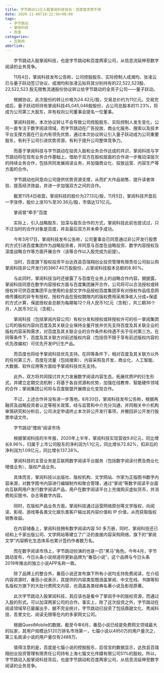 ```yaml
---
title: 字节跳动11亿入股掌阅科技背后：百度曾求而不得
date: 2020-11-06T18:22:56+08:00
tags:
  - 字节跳动
  - 掌阅科技
  - 百度
categories:
  - 互联网
abbrlink:
---
```


　　字节跳动入股掌阅科技，也是字节跳动和百度两家公司，从信息流延伸至数字阅读的业务竞争。

　　11月4日，掌阅科技发布公告称，公司控股股东、实际控制人成湘均、张凌云已与量子跃动签订协议，成湘均和张凌云拟将其分别持有的22,522,523股、22,522,523 股无限售流通股份协议转让给字节跳动的全资子公司——量子跃动。

　　根据协议，此次股份的转让价格为24.42元/股，交易总价约为11亿元。交易完成后，量子跃动将持有掌阅科技45,045,046股股份，占公司总股本的11.23%，将成为公司第三大股东，并有权向公司董事会提名一位董事。

　　掌阅科技称，本次协议转让不会导致公司控股股东、实际控制人发生变化，公司一直专注于数字阅读领域，而字节跳动在广告投放、商业化服务、搜索以及技术平台支撑方面在行业内有领先优势，通过本次协议转让引入量子跃动成为公司重要股东，有利于公司引进优势资源，有利于提升公司整体竞争力。

　　而基于掌阅科技与字节跳动在投资入股和业务合作达成的共识，掌阅科技与字节跳动将在现有业务合作基础上，借助于双方在股权层面的合作进一步推动深层次的持续业务合作，包括共同发展阅读业务，并加强商业化、投放运营、内容生产等方面的合作。

　　字节跳动也同意向公司提供优势资源支撑，从而扩大作品销售、提升读者体验、提高经济效益，并进一步加强双方之间的合作。

　　截至11月4日收盘，掌阅科技的股价为27.13元/股，11月5日，掌阅科技开盘后一字涨停，股价上涨10%至30.36元/股，市值达121亿元。

　　掌阅曾“牵手”百度

　　实际上，引入战略股东、加深与股东合作的方式，掌阅科技此前也尝试过，只不过当时的合作对象是百度，并且最后双方并未牵手成功。

　　今年3月17日，掌阅科技发布公告称，公司董事会已同意通过非公开发行股票的方式引进百度集团作为战略投资者，并同意与百度在战略投资、数字内容授权及深度战略合作等方面开展合作（该等合作以入股完成为前提）。

　　当时，百度旗下股权投资平台达孜县百瑞翔创业投资管理有限责任公司拟认购掌阅科技非公开发行的3867.40万股股份，占掌阅科技股本总额的8.80%。

　　与此同时，掌阅科技当时还披露了与百度在业务上的战略合作内容。据披露，掌阅科技同意在数字内容授权方面与百度集团展开合作，公司将可以合法授权或转授权并可供百度集团平台使用的全部文字作品授权百度集团享有对授权作品信息网络传播权的非专有授权，授权作品在授权期限内的版权费用采用净收入分成+保底的方式计算，保底授权金总额为每期每12个月人民币1亿元（含税），共三期36个月，人民币3亿元（含税）。

　　掌阅科技（包括掌阅内容公司）有权分发和授权或转授权许可的任一掌阅集团公司的版权内容向百度及其关联企业保持全量开放并优先支持百度及其关联企业的版权内容采购需求，对百度及其关联企业的合作条件和待遇不劣于任何第三方。在同等条件下，百度及其关联方对前述版权内容（包括但不限于享有前述版权内容的优先改编权）可优先开发IP衍生产品。

　　而百度也将给予掌阅科技优先支持。在同等条件下，相对百度及其关联方以外的任何第三方，百度在流量（包括搜索）、内容采购及开发、商业化、人工智能、大数据、软件应用等方面给予掌阅科技优先支持。

　　此外，双方将共同探讨并大力发展数字阅读内容生态，拓展优质IP的衍生形式，并建立定期交流机制；将基于各自资源和优势，加强在线教育、智能硬件领域的合作；掌阅集团公司将与百度联盟开展商业化变现合作。

　　不过，上述合作并没有进一步落地。8月20日，掌阅科技发布公告称，根据再融资及战略投资者认定等相关政策，经与监管和中介充分沟通，并同相关中介机构审慎研究和分析后，公司决定申请终止本次非公开发行事项，并撤回非公开发行股票申请文件。

　　字节跳动“搅局”阅读市场

　　根据掌阅科技的半年报，2020年上半年，掌阅科技实现营收9.8亿元，同比增长8.96%，归属于上市公司股东的净利润为1.1亿元，同比增长72.82%，扣非后的净利润为1.09亿元，同比增长137.28%。

　　掌阅科技的主营业务是互联网数字阅读平台服务（包括数字阅读付费及商业化增值业务）、版权产品业务。

　　具体而言，掌阅科技以出版社、版权机构、文学网站、作家为正版图书数字内容来源，对数字图书内容进行编辑制作和聚合管理，通过“掌阅”等数字阅读平台面向互联网用户发行数字阅读产品，用户在数字阅读平台上充值购买虚拟货币，并消费购买图书、杂志等数字内容。

　　同时，在版权产品业务方面，掌阅科技通过运营网络原创等文学版权，向阅读、影视、游戏等各类文化娱乐类客户输出其内容价值和 IP 价值，从而获取版权销售收益。

　　在内容储备上，掌阅科技拥有数字阅读内容 50 多万册，同时，掌阅科技还已经和上千家出版公司、文学网站等建立了广泛的直接内容采购网络，旗下的“掌阅文学”内容孵化生态体系也累计签约作者数万名。

　　而在数字阅读市场上，字节跳动扮演的也是一匹“黑马”角色。今年4月，字节跳动宣布，今日头条小说频道将更新品牌为“番茄小说”，这个品牌与今日头条2019年推出的独立小说APP名称一致。

　　除了品牌上的整合外，番茄小说还宣布旗下所有小说均支持免费阅读，在介绍内容资源时，番茄小说表示，其提供的内容类型既涵盖掌阅、中文在线、书旗等知名版权方旗下的大批付费网文内容，也涵盖各类经典名著小说及影视原著。

　　此次字节跳动入股掌阅科技，其应该也是看中了掌阅手中的版权资源，而通过入股的形式，可以加深两家公司的合作。事实上，除了这次投资之外，字节跳动在阅读领域早已屡屡出手，据不完全统计，字节跳动已投资了包括鼎甜文化、秀闻科技、吾里文化、阅读无限等在内的多家网文公司。

　　根据QuestMobile的数据，截至今年6月，番茄小说已经是免费网文领域最大的玩家，其用户规模达5120万排名市场第一，七猫小说以4950万的用户量次之，第三名疯读小说的用户量仅有2488万。

　　值得注意的是，百度是七猫小说的控股股东，启信宝的数据显示，达孜县百瑞翔创业投资管理有限责任公司持有上海七猫文化传媒有限公司51%的股权。所以，字节跳动入股掌阅科技背后，也是字节跳动和百度两家公司，从信息流延伸至数字阅读的业务竞争。